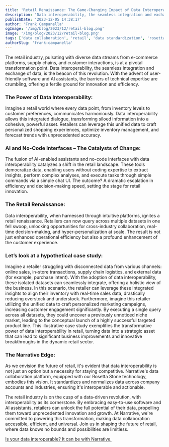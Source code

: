 ```yaml
---
title: 'Retail Renaissance: The Game-Changing Impact of Data Interoperability'
description: 'Data interoperability, the seamless integration and exchange of data, is the beacon of a retail renaissance.'
publishDate: '2023-12-05 14:38:17'
author: 'Frank Campanella'
ogImage: '/img/blog/2023/12/retail-blog.png'
image: '/img/blog/2023/12/retail-blog.png'
tags: ['data collaboration', 'retail', 'data standardization', 'rosetta stone']
authorSlug: 'frank-campanella'
---
```

The retail industry, pulsating with diverse data streams from e-commerce platforms, supply chains, and customer interactions, is at a pivotal transformation point. Data interoperability, the seamless integration and exchange of data, is the beacon of this revolution. With the advent of user-friendly software and AI assistants, the barriers of technical expertise are crumbling, offering a fertile ground for innovation and efficiency.  

### The Power of Data Interoperability:  

Imagine a retail world where every data point, from inventory levels to customer preferences, communicates harmoniously. Data interoperability allows this integrated dialogue, transforming siloed information into a cohesive, powerful asset. Retailers can leverage this unified data to craft personalized shopping experiences, optimize inventory management, and forecast trends with unprecedented accuracy.

### AI and No-Code Interfaces – The Catalysts of Change:  

The fusion of AI-enabled assistants and no-code interfaces with data interoperability catalyzes a shift in the retail landscape. These tools democratize data, enabling users without coding expertise to extract insights, perform complex analyses, and execute tasks through simple commands via a simple chat UI. The outcome? A dramatic escalation in efficiency and decision-making speed, setting the stage for retail innovation.

### The Retail Renaissance:  

Data interoperability, when harnessed through intuitive platforms, ignites a retail renaissance. Retailers can now query across multiple datasets in one fell swoop, unlocking opportunities for cross-industry collaboration, real-time decision-making, and hyper-personalization at scale. The result is not just enhanced operational efficiency but also a profound enhancement of the customer experience.

### Let’s look at a hypothetical case study:  

Imagine a retailer struggling with disconnected data from various channels: online sales, in-store transactions, supply chain logistics, and external data (for example, purchase intent). With the adoption of data interoperability, these isolated datasets can seamlessly integrate, offering a holistic view of the business. In this scenario, the retailer can leverage these integrated insights to align their inventory with real-time sales data, drastically reducing overstock and understock. Furthermore, imagine this retailer utilizing the unified data to craft personalized marketing campaigns, increasing customer engagement significantly. By executing a single query across all datasets, they could uncover a previously unnoticed niche market, leading to the conceptual launch of a highly successful targeted product line. This illustrative case study exemplifies the transformative power of data interoperability in retail, turning data into a strategic asset that can lead to significant business improvements and innovative breakthroughs in the dynamic retail sector.

### The Narrative Edge:  

As we envision the future of retail, it's evident that data interoperability is not just an option but a necessity for staying competitive. Narrative's data collaboration platform, equipped with our Rosetta Stone technology, embodies this vision. It standardizes and normalizes data across company accounts and industries, ensuring it's interoperable and actionable.  
  
The retail industry is on the cusp of a data-driven revolution, with interoperability as its cornerstone. By embracing easy-to-use software and AI assistants, retailers can unlock the full potential of their data, propelling them toward unprecedented innovation and growth. At Narrative, we're committed to powering this transformation, making data collaboration accessible, efficient, and universal. Join us in shaping the future of retail, where data knows no bounds and possibilities are limitless.

[Is your data interoperable? It can be with Narrative.](/contact)
